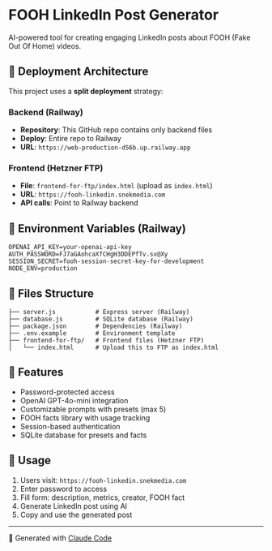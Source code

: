 # FOOH LinkedIn Post Generator

AI-powered tool for creating engaging LinkedIn posts about FOOH (Fake Out Of Home) videos.

## 🚀 Deployment Architecture

This project uses a **split deployment** strategy:

### Backend (Railway)
- **Repository**: This GitHub repo contains only backend files
- **Deploy**: Entire repo to Railway
- **URL**: `https://web-production-d56b.up.railway.app`

### Frontend (Hetzner FTP)
- **File**: `frontend-for-ftp/index.html` (upload as `index.html`)
- **URL**: `https://fooh-linkedin.snekmedia.com`
- **API calls**: Point to Railway backend

## 🔧 Environment Variables (Railway)

```
OPENAI_API_KEY=your-openai-api-key
AUTH_PASSWORD=FJ7aGAohcaXfCHgH3DDEPfTv.sv@Xy
SESSION_SECRET=fooh-session-secret-key-for-development
NODE_ENV=production
```

## 📁 Files Structure

```
├── server.js           # Express server (Railway)
├── database.js         # SQLite database (Railway)
├── package.json        # Dependencies (Railway)
├── .env.example        # Environment template
├── frontend-for-ftp/   # Frontend files (Hetzner FTP)
│   └── index.html      # Upload this to FTP as index.html
```

## 🔐 Features

- Password-protected access
- OpenAI GPT-4o-mini integration
- Customizable prompts with presets (max 5)
- FOOH facts library with usage tracking
- Session-based authentication
- SQLite database for presets and facts

## 📝 Usage

1. Users visit: `https://fooh-linkedin.snekmedia.com`
2. Enter password to access
3. Fill form: description, metrics, creator, FOOH fact
4. Generate LinkedIn post using AI
5. Copy and use the generated post

---

🤖 Generated with [Claude Code](https://claude.com/claude-code)